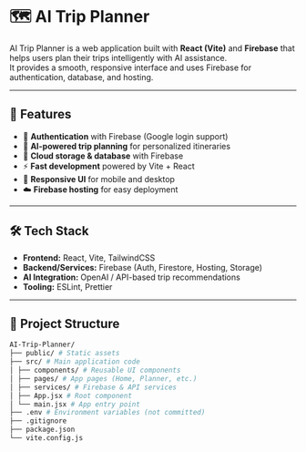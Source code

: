 # 🗺️ AI Trip Planner

AI Trip Planner is a web application built with **React (Vite)** and **Firebase** that helps users plan their trips intelligently with AI assistance.  
It provides a smooth, responsive interface and uses Firebase for authentication, database, and hosting.  

---

## 🚀 Features
- 🔐 **Authentication** with Firebase (Google login support)
- 🤖 **AI-powered trip planning** for personalized itineraries
- 💾 **Cloud storage & database** with Firebase
- ⚡ **Fast development** powered by Vite + React
- 📱 **Responsive UI** for mobile and desktop
- ☁️ **Firebase hosting** for easy deployment

---

## 🛠️ Tech Stack
- **Frontend:** React, Vite, TailwindCSS
- **Backend/Services:** Firebase (Auth, Firestore, Hosting, Storage)
- **AI Integration:** OpenAI / API-based trip recommendations
- **Tooling:** ESLint, Prettier

---

## 📂 Project Structure
```bash
AI-Trip-Planner/
├── public/ # Static assets
├── src/ # Main application code
│ ├── components/ # Reusable UI components
│ ├── pages/ # App pages (Home, Planner, etc.)
│ ├── services/ # Firebase & API services
│ ├── App.jsx # Root component
│ └── main.jsx # App entry point
├── .env # Environment variables (not committed)
├── .gitignore
├── package.json
└── vite.config.js
```
